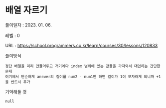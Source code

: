 # 배열 자르기
풀이일자 : 2023. 01. 06.  
    
레벨 : 0    

URL : https://school.programmers.co.kr/learn/courses/30/lessons/120833  
    
풀이방식    

    정답 배열을 미리 만들어두고 거기에다 index 범위에 있는 값들을 가져와서 대입하는 간단한 문제
    여기에서 단순하게 answer의 길이를 num2 - num1만 하면 길이가 1이 모자라게 되니까 +1을 반드시 추가



기억해둘 것  
    
    null
